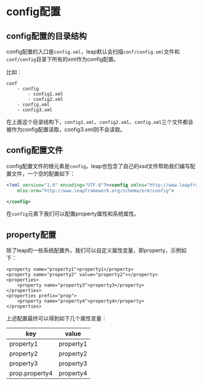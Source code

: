 # config配置

## config配置的目录结构

config配置的入口是`config.xml`，leap默认会扫描`conf/config.xml`文件和`conf/config`目录下所有的xml作为config配置。

比如：

```
conf
    - config
        - config1.xml
        - config2.xml
    - config.xml
    - config3.xml
```

在上面这个目录结构下，`config1.xml`、`config2.xml`、`config.xml`三个文件都会被作为config配置读取，config3.xml则不会读取。

## config配置文件

config配置文件的根元素是`config`，leap也包含了自己的xsd文件帮助我们编写配置文件，一个空的配置如下：

```xml
<?xml version="1.0" encoding="UTF-8"?><config xmlns="http://www.leapframework.org/schema/config"    
    mlns:orm="http://www.leapframework.org/schema/orm/config">

</config>

```

在`config`元素下我们可以配置property属性和系统属性。

## property配置

除了leap的一些系统配置外，我们可以自定义属性变量，即property，示例如下：

```
<property name="property1">property1</property>
<property name="property2" value="property2"></property>
<properties>
    <property name="property3">property3</property>
</properties>
<properties prefix="prop">
    <property name="property4">property4</property>
</properties>
```

上述配置最终可以得到如下几个属性变量：

|key|value|
|----|----|
|property1|property1|
|property2|property2|
|property3|property3|
|prop.property4|property4|

